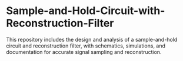 # Sample-and-Hold-Circuit-with-Reconstruction-Filter
This repository includes the design and analysis of a sample-and-hold circuit and reconstruction filter, with schematics, simulations, and documentation for accurate signal sampling and reconstruction.
